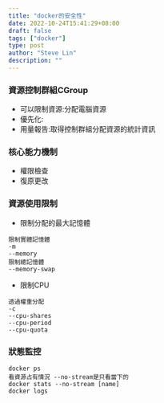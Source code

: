 ```yaml
---
title: "docker的安全性"
date: 2022-10-24T15:41:29+08:00
draft: false
tags: ["docker"]
type: post
author: "Steve Lin"
description: ""
---
```

### 資源控制群組CGroup
- 可以限制資源:分配電腦資源
- 優先化:
- 用量報告:取得控制群組分配資源的統計資訊
### 核心能力機制
- 權限檢查
- 復原更改
### 資源使用限制
- 限制分配的最大記憶體
```
限制實體記憶體
-m
--memory
限制總記憶體
--memory-swap
```
- 限制CPU
```
透過權重分配
-c
--cpu-shares
--cpu-period
--cpu-quota
```
### 狀態監控
```
docker ps
看資源占有情況 --no-stream是只看當下的
docker stats --no-stream [name]
docker logs
```
